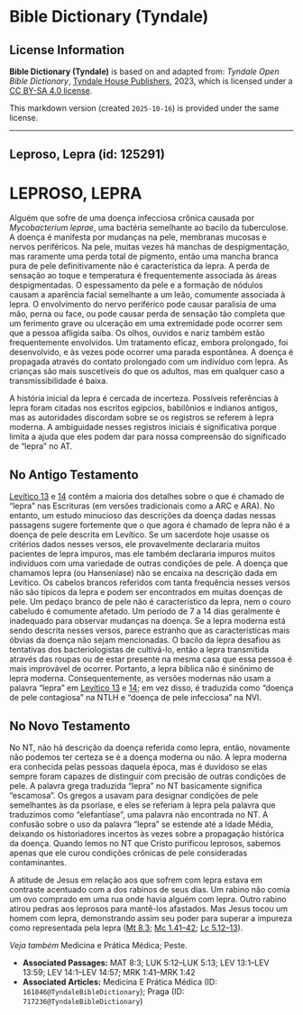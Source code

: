 # Bible Dictionary (Tyndale)

## License Information

**Bible Dictionary (Tyndale)** is based on and adapted from: _Tyndale Open Bible Dictionary_, [Tyndale House Publishers](https://tyndaleopenresources.com/), 2023, which is licensed under a [CC BY-SA 4.0 license](https://creativecommons.org/licenses/by-sa/4.0/legalcode.en).

This markdown version (created `2025-10-16`) is provided under the same license.



--------------------------------

## Leproso, Lepra (id: 125291)

LEPROSO, LEPRA
==============

Alguém que sofre de uma doença infecciosa crônica causada por *Mycobacterium leprae*, uma bactéria semelhante ao bacilo da tuberculose. A doença é manifesta por mudanças na pele, membranas mucosas e nervos periféricos. Na pele, muitas vezes há manchas de despigmentação, mas raramente uma perda total de pigmento, então uma mancha branca pura de pele definitivamente não é característica da lepra. A perda de sensação ao toque e temperatura é frequentemente associada às áreas despigmentadas. O espessamento da pele e a formação de nódulos causam a aparência facial semelhante a um leão, comumente associada à lepra. O envolvimento do nervo periférico pode causar paralisia de uma mão, perna ou face, ou pode causar perda de sensação tão completa que um ferimento grave ou ulceração em uma extremidade pode ocorrer sem que a pessoa afligida saiba. Os olhos, ouvidos e nariz também estão frequentemente envolvidos. Um tratamento eficaz, embora prolongado, foi desenvolvido, e às vezes pode ocorrer uma parada espontânea. A doença é propagada através do contato prolongado com um indivíduo com lepra. As crianças são mais suscetíveis do que os adultos, mas em qualquer caso a transmissibilidade é baixa.

A história inicial da lepra é cercada de incerteza. Possíveis referências à lepra foram citadas nos escritos egípcios, babilônios e indianos antigos, mas as autoridades discordam sobre se os registros se referem à lepra moderna. A ambiguidade nesses registros iniciais é significativa porque limita a ajuda que eles podem dar para nossa compreensão do significado de “lepra” no AT.

No Antigo Testamento
--------------------

[Levítico 13](https://ref.ly/Lev13:1-Lev13:59) e [14](https://ref.ly/Lev14:1-Lev14:57) contêm a maioria dos detalhes sobre o que é chamado de “lepra” nas Escrituras (em versões tradicionais como a ARC e ARA). No entanto, um estudo minucioso das descrições da doença dadas nessas passagens sugere fortemente que o que agora é chamado de lepra não é a doença de pele descrita em Levítico. Se um sacerdote hoje usasse os critérios dados nesses versos, ele provavelmente declararia muitos pacientes de lepra impuros, mas ele também declararia impuros muitos indivíduos com uma variedade de outras condições de pele. A doença que chamamos lepra (ou Hanseníase) não se encaixa na descrição dada em Levítico. Os cabelos brancos referidos com tanta frequência nesses versos não são típicos da lepra e podem ser encontrados em muitas doenças de pele. Um pedaço branco de pele não é característico da lepra, nem o couro cabeludo é comumente afetado. Um período de 7 a 14 dias geralmente é inadequado para observar mudanças na doença. Se a lepra moderna está sendo descrita nesses versos, parece estranho que as características mais óbvias da doença não sejam mencionadas. O bacilo da lepra desafiou as tentativas dos bacteriologistas de cultivá\-lo, então a lepra transmitida através das roupas ou de estar presente na mesma casa que essa pessoa é mais improvável de ocorrer. Portanto, a lepra bíblica não é sinônimo de lepra moderna. Consequentemente, as versões modernas não usam a palavra “lepra” em [Levítico 13](https://ref.ly/Lev13:1-Lev13:59) e [14](https://ref.ly/Lev14:1-Lev14:57); em vez disso, é traduzida como “doença de pele contagiosa” na NTLH e “doença de pele infecciosa” na NVI.

No Novo Testamento
------------------

No NT, não há descrição da doença referida como lepra, então, novamente não podemos ter certeza se é a doença moderna ou não. A lepra moderna era conhecida pelas pessoas daquela época, mas é duvidoso se elas sempre foram capazes de distinguir com precisão de outras condições de pele. A palavra grega traduzida “lepra” no NT basicamente significa “escamosa”. Os gregos a usavam para designar condições de pele semelhantes às da psoríase, e eles se referiam à lepra pela palavra que traduzimos como “elefantíase”, uma palavra não encontrada no NT. A confusão sobre o uso da palavra “lepra” se estende até a Idade Média, deixando os historiadores incertos às vezes sobre a propagação histórica da doença. Quando lemos no NT que Cristo purificou leprosos, sabemos apenas que ele curou condições crônicas de pele consideradas contaminantes.

A atitude de Jesus em relação aos que sofrem com lepra estava em contraste acentuado com a dos rabinos de seus dias. Um rabino não comia um ovo comprado em uma rua onde havia alguém com lepra. Outro rabino atirou pedras aos leprosos para mantê\-los afastados. Mas Jesus tocou um homem com lepra, demonstrando assim seu poder para superar a impureza como representada pela lepra ([Mt 8\.3](https://ref.ly/Matt8:3); [Mc 1\.41–42](https://ref.ly/Mark1:41-Mark1:42); [Lc 5\.12–13](https://ref.ly/Luke5:12-Luke5:13)).

*Veja também* Medicina e Prática Médica; Peste.

* **Associated Passages:** MAT 8:3; LUK 5:12–LUK 5:13; LEV 13:1–LEV 13:59; LEV 14:1–LEV 14:57; MRK 1:41–MRK 1:42
* **Associated Articles:** Medicina E Prática Médica (ID: `161846@TyndaleBibleDictionary`); Praga (ID: `717236@TyndaleBibleDictionary`)

